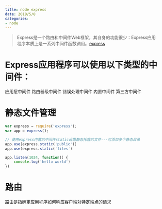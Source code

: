 ```yaml
---
title: node express
date: 2018/5/8
categories:
- node
---
```


> Express是一个路由和中间件Web框架，其自身的功能很少：Express应用程序本质上是一系列中间件函数调用。[express](https://www.expressjs.com.cn/)

# Express应用程序可以使用以下类型的中间件：
应用层中间件
路由器级中间件
错误处理中间件
内置中间件
第三方中间件

# 静态文件管理
```js
var express = require('express');
var app = express();

// 使用express内置的中间件static设置静态托管的文件---可添加多个静态目录
app.use(express.static('public'))
app.use(express.static('files')

app.listen(1024, function() {
    console.log('hello world')
})
```

# 路由
路由是指确定应用程序如何响应客户端对特定端点的请求